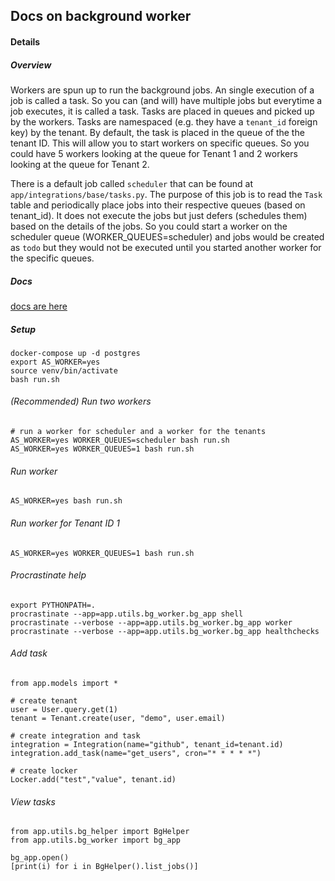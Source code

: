 ## Docs on background worker

#### Details  

##### Overview
Workers are spun up to run the background jobs. An single execution of a job is called a task. So you can (and will) have multiple jobs but everytime a job executes, it is called a task. Tasks are placed in queues and picked up by the workers. Tasks are namespaced (e.g. they have a `tenant_id` foreign key) by the tenant. By default, the task is placed in the queue of the the tenant ID. This will allow you to start workers on specific queues. So you could have 5 workers looking at the queue for Tenant 1 and 2 workers looking at the queue for Tenant 2.  

There is a default job called `scheduler` that can be found at `app/integrations/base/tasks.py`. The purpose of this job is to read the `Task` table and periodically place jobs into their respective queues (based on tenant_id). It does not execute the jobs but just defers (schedules them) based on the details of the jobs. So you could start a worker on the scheduler queue (WORKER_QUEUES=scheduler) and jobs would be created as `todo` but they would not be executed until you started another worker for the specific queues. 

##### Docs  
[docs are here](https://github.com/procrastinate-org/procrastinate)

##### Setup  
```
docker-compose up -d postgres
export AS_WORKER=yes
source venv/bin/activate
bash run.sh
```

###### (Recommended) Run two workers
```
# run a worker for scheduler and a worker for the tenants
AS_WORKER=yes WORKER_QUEUES=scheduler bash run.sh
AS_WORKER=yes WORKER_QUEUES=1 bash run.sh
```

###### Run worker
```
AS_WORKER=yes bash run.sh
```

###### Run worker for Tenant ID 1
```
AS_WORKER=yes WORKER_QUEUES=1 bash run.sh
```

###### Procrastinate help  

```
export PYTHONPATH=.
procrastinate --app=app.utils.bg_worker.bg_app shell
procrastinate --verbose --app=app.utils.bg_worker.bg_app worker
procrastinate --verbose --app=app.utils.bg_worker.bg_app healthchecks
```

###### Add task
```
from app.models import *

# create tenant
user = User.query.get(1)
tenant = Tenant.create(user, "demo", user.email)

# create integration and task
integration = Integration(name="github", tenant_id=tenant.id)
integration.add_task(name="get_users", cron="* * * * *")

# create locker
Locker.add("test","value", tenant.id)
```

###### View tasks
```
from app.utils.bg_helper import BgHelper
from app.utils.bg_worker import bg_app

bg_app.open()
[print(i) for i in BgHelper().list_jobs()]
```

